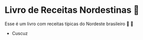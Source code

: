 # Livro de Receitas Nordestinas :corn:

Esse é um livro com receitas típicas do Nordeste brasileiro :book: :corn:

- Cuscuz

  

